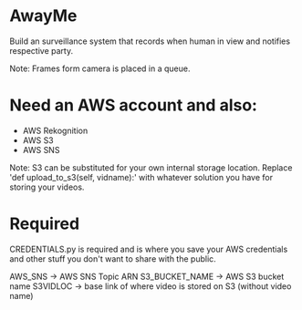 # AwayMe
Build an surveillance system that records when human in view and notifies respective party.

Note: Frames form camera is placed in a queue.


# Need an AWS account and also:
* AWS Rekognition
* AWS S3
* AWS SNS

Note: S3 can be substituted for your own internal storage location. Replace 'def upload_to_s3(self, vidname):' with whatever solution you have for storing your videos.


# Required

CREDENTIALS.py is required and is where you save your AWS credentials and other stuff you don't want to share with the public.


AWS_SNS -> AWS SNS Topic ARN
S3_BUCKET_NAME -> AWS S3 bucket name
S3VIDLOC -> base link of where video is stored on S3 (without video name)



